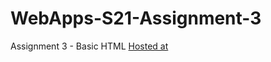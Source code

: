 # WebApps-S21-Assignment-3
Assignment 3 - Basic HTML
<a href="https://44-563-web-apps-s21.github.io/webapps-s21-assignment-3-AbdulSuboor-Syed/">Hosted at</a>